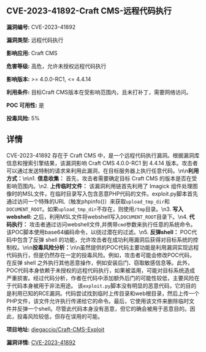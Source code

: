 ## CVE-2023-41892-Craft CMS-远程代码执行

**漏洞编号:** CVE-2023-41892

**漏洞类型:** 远程代码执行

**影响应用:** Craft CMS

**危害等级:** 高危，允许未授权远程代码执行

**影响版本:** >= 4.0.0-RC1, <= 4.4.14

**利用条件:** 目标Craft CMS版本在受影响范围内，且未打补丁，需要网络访问。

**POC 可用性:** 是

**投毒风险:** 5%

## 详情

CVE-2023-41892 存在于 Craft CMS 中，是一个远程代码执行漏洞。根据漏洞库信息和搜索引擎结果，该漏洞影响 Craft CMS 4.0.0-RC1 到 4.4.14 版本。攻击者可以通过发送特制的请求来利用此漏洞，在目标服务器上执行任意代码。\n\n**利用方式：**\n\n1.  **信息收集：** 首先，攻击者需要确定目标 Craft CMS 的版本是否在受影响范围内。\n2.  **上传临时文件：** 该漏洞利用链首先利用了 Imagick 组件处理图像时的MSL文件，在临时目录写入包含恶意PHP代码的文件。exploit.py脚本首先通过访问一个特殊的URL（触发phpinfo()）来获取`upload_tmp_dir`和`DOCUMENT_ROOT`。如果`upload_tmp_dir`不存在，则使用`/tmp`目录。\n3.  **写入webshell:** 之后，利用MSL文件将webshell写入`DOCUMENT_ROOT`目录下。\n4.  **代码执行：**  攻击者通过访问webshell文件,并携带`cmd`参数来执行任意的系统命令。该POC脚本使用base64编码命令，以绕过潜在的过滤。\n5.  **反弹shell：** POC代码中包含了反弹 shell 的功能，允许攻击者在成功利用漏洞后获得对目标系统的控制权。\n\n**投毒风险分析：**\n\n虽然提供的POC代码主要功能是利用漏洞实现远程代码执行，但是仍然存在一定的投毒风险。例如，攻击者可能会修改POC代码，在反弹 shell 之外执行其他恶意操作，例如安装后门、窃取敏感信息等。此外，POC代码本身依赖于未授权的远程代码执行，如果被滥用，可能对目标系统造成严重损害。经过代码分析，作者在代码中添加额外后门的可能性较低，主要风险在于代码本身被用于非法用途。 该`exploit.py`脚本没有明显的恶意代码，它的目的是利用已知的RCE漏洞。代码尝试找到临时上传目录和web根目录，然后上传一个PHP文件，该文件允许执行传递给它的命令。最后，它使用该文件来删除临时文件并反弹一个shell。尽管此代码本身没有恶意，但它的确会被用于恶意目的。因此，投毒风险较低，但存在误用的可能。

**项目地址:** [diegaccio/Craft-CMS-Exploit](https://github.com/diegaccio/Craft-CMS-Exploit)

**漏洞详情:** [CVE-2023-41892](https://nvd.nist.gov/vuln/detail/CVE-2023-41892)